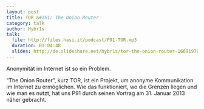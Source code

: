 ```yaml
---
layout: post
title: TOR &#151; The Onion Router
category: talk
author: Hybr1s
talk:
  file: http://files.hasi.it/podcast/P91-TOR.mp3
  duration: 01:04:48
  slides: http://de.slideshare.net/hybr1s/tor-the-onion-router-16691976
---
```

Anonymität im Internet ist so ein Problem.

<!-- break -->

“The Onion Router”, kurz TOR, ist ein Projekt, um anonyme Kommunikation im Internet zu ermöglichen. Wie das funktioniert, wo die Grenzen liegen und wie man es nutzt, hat uns P91 durch seinen Vortrag am 31. Januar 2013 näher gebracht.
